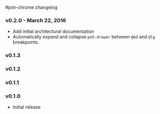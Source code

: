 #pxh-chrome changelog

### v0.2.0 - March 22, 2016

* Add initial architectural documentation
* Automatically expand and collapse `pxh-drawer` between `@md` and `@lg` breakpoints

### v0.1.3

### v0.1.2

### v0.1.1

### v0.1.0

* Initial release
